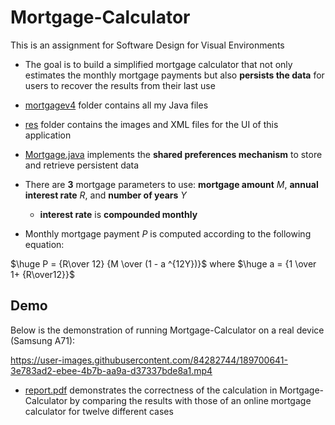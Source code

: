 # Mortgage-Calculator
This is an assignment for Software Design for Visual Environments

* The goal is to build a simplified mortgage calculator that not only estimates the monthly mortgage payments but also **persists the data** for users to recover the results from their last use

* [mortgagev4](java/com/jblearning/mortgagev4) folder contains all my Java files 
* [res](res) folder contains the images and XML files for the UI of this application
* [Mortgage.java](java/com/jblearning/mortgagev4/Mortgage.java) implements the **shared preferences mechanism** to store and retrieve persistent data

* There are **3** mortgage parameters to use:  **mortgage amount** $M$, **annual interest rate** $R$, and **number of years** $Y$
  * **interest rate** is **compounded monthly**
* Monthly mortgage payment $P$ is computed according to the following equation:

$\huge P = {R\over 12} {M \over (1 - a ^{12Y})}$ where $\huge a = {1 \over 1+ {R\over12}}$

## Demo
Below is the demonstration of running Mortgage-Calculator on a real device (Samsung A71):


https://user-images.githubusercontent.com/84282744/189700641-3e783ad2-ebee-4b7b-aa9a-d37337bde8a1.mp4





* [report.pdf](report.pdf) demonstrates the correctness of the calculation in Mortgage-Calculator by comparing the results with those of an online mortgage calculator for twelve different cases 
